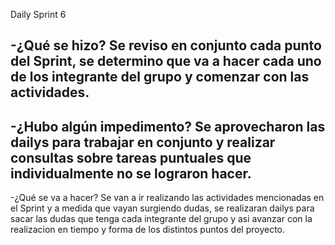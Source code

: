 Daily Sprint 6

-¿Qué se hizo?
Se reviso en conjunto cada punto del Sprint, se determino que va a hacer cada uno de los integrante del grupo y comenzar con las actividades.  
------------------------------------
-¿Hubo algún impedimento?
Se aprovecharon las dailys para trabajar en conjunto y realizar consultas sobre tareas puntuales que individualmente no se lograron hacer.
------------------------------------
-¿Qué se va a hacer?
Se van a ir realizando las actividades mencionadas en el Sprint y a medida que vayan surgiendo dudas, se realizaran dailys para sacar las dudas que tenga cada integrante del grupo y asi avanzar con la realizacion en tiempo y forma de los distintos puntos del proyecto. 
